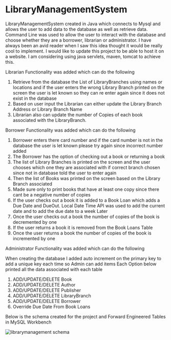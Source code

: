 # LibraryManagementSystem

LibraryManagementSystem created in Java which connects to Mysql and allows the user to add data to the database as well as retrieve data. Command Line was used to allow the user to interact with the database and choose whether they are a borrower, librarian or administrator. I have always been an avid reader when I saw this idea thought it would be really cool to implement. I would like to update this project to be able to host it on a website. I am considering using java servlets, maven, tomcat to achieve this.

Librarian Functionality was added which can do the following

1) Retrieve from the database the List of LibraryBranches using names or locations and if the user enters the wrong Library Branch printed on the screen the user is let known so they can re enter again since it does not exist in the database
2) Based on user input the Librarian can either update the Library Branch Address or Library Branch Name
3) Librarian also can update the number of Copies of each book associated with the LibraryBranch.

Borrower Functionality was added which can do the following

1) Borrower enters there card number and if the card number is not in the database the user is let known please try again since incorrect number added
2) The Borrower has the option of checking out a book or returning a book
3) The list of Library Branches is printed on the screen and the user chooses which one they are associated with if correct branch chosen since not in database told the user to enter again
4) Then the list of Books was printed on the screen based on the Library Branch associated
5) Made sure only to print books that have at least one copy since there cant be a negative number of copies
6) If the user checks out a book it is added to a Book Loan which adds a Due Date and DueOut. Local Date Time API was used to add the current date and to add the due date to a week Later
7) Once the user checks out a book the number of copies of the book is decremented by one
8) If the user returns a book it is removed from the Book Loans Table
9) Once the user returns a book the number of copies of the book is incremented by one

Administrator Functionality was added which can do the following

When creating the database I added auto increment on the primary key to add a unique key each time so Admin can add items
Each Option below printed all the data associated with each table 

1) ADD/UPDATE/DELETE Book
2) ADD/UPDATE/DELETE Author
3) ADD/UPDATE/DELETE Publisher
4) ADD/UPDATE/DELETE LibraryBranch
5) ADD/UPDATE/DELETE Borrower
6) Override Due Date From Book Loans

Below is the schema created for the project and Forward Engineered Tables in MySQL Workbench

![librarymanagement schema](https://user-images.githubusercontent.com/26370037/52392980-2eb89d80-2a72-11e9-9d0d-275dfd63045c.PNG)
